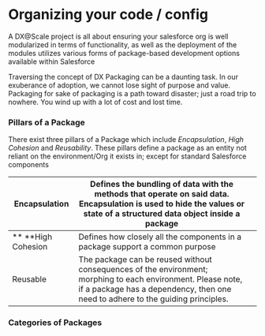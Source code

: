 # Organizing your code / config

A DX@Scale project is all about ensuring your salesforce org is well modularized in terms of functionality, as well as the deployment of the modules utilizes various forms of package-based development options available within Salesforce

Traversing the concept of DX Packaging can be a daunting task. In our exuberance of adoption, we cannot lose sight of purpose and value. Packaging for sake of packaging is a path toward disaster; just a road trip to nowhere. You wind up with a lot of cost and lost time.

### Pillars of a Package

There exist three pillars of a Package which include _Encapsulation_, _High Cohesion_ and _Reusability_. These pillars define a package as an entity not reliant on the environment/Org it exists in; except for standard Salesforce components

| Encapsulation      | Defines the bundling of data with the methods that operate on said data. Encapsulation is used to hide the values or state of a structured data object inside a package                         |   |
| ------------------ | ----------------------------------------------------------------------------------------------------------------------------------------------------------------------------------------------- | - |
| ** **High Cohesion | Defines how closely all the components in a package support a common purpose                                                                                                                    |   |
| Reusable           | The package can be reused without consequences of the environment; morphing to each environment. Please note, if a package has a dependency, then one need to adhere to the guiding principles. |   |

### Categories of Packages



###

####
